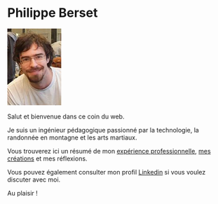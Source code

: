 # Philippe Berset

![Photo Philippe Berset](./img/me-ggj-2020.jpg)

Salut et bienvenue dans ce coin du web.

Je suis un ingénieur pédagogique passionné par la technologie, la randonnée en montagne et les arts martiaux.

Vous trouverez ici un résumé de mon [expérience professionnelle](about.md), [mes créations](projects.md) et mes réflexions.

Vous pouvez également consulter mon profil [Linkedin](https://www.linkedin.com/in/philippe-berset-edtech/) si vous voulez discuter avec moi.

Au plaisir !

